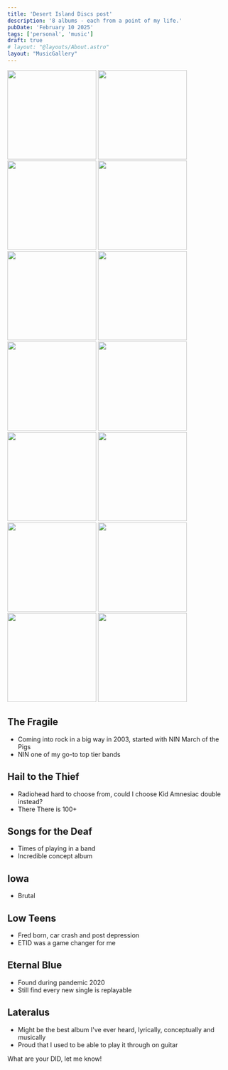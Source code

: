 ```yaml
---
title: 'Desert Island Discs post'
description: '8 albums - each from a point of my life.'
pubDate: 'February 10 2025'
tags: ['personal', 'music']
draft: true
# layout: "@layouts/About.astro"
layout: "MusicGallery"
---
```


<div id="sectionPin">
	<div class="pin-wrap-sticky">
		<div class="pin-wrap">
            <img src="https://lastfm.freetls.fastly.net/i/u/770x0/8eaa9146fbad4b62bd5a489fc0651ec0.jpg#8eaa9146fbad4b62bd5a489fc0651ec0" alt="" width="200" height="200">
            <img src="https://lastfm.freetls.fastly.net/i/u/770x0/55ac8f97bde6cbe5e9a8857b435457e9.jpg#55ac8f97bde6cbe5e9a8857b435457e9" alt="" width="200" height="200">
            <img src="https://lastfm.freetls.fastly.net/i/u/770x0/1319ef46e1da47f5c7dd7afdfb11aa53.jpg#1319ef46e1da47f5c7dd7afdfb11aa53" alt="" width="200" height="200">
            <img src="https://lastfm.freetls.fastly.net/i/u/770x0/92ccba192b614b9faeeffe6841ab5c6d.jpg#92ccba192b614b9faeeffe6841ab5c6d" alt="" width="200" height="200">
            <img src="https://lastfm.freetls.fastly.net/i/u/770x0/3e7d2d8d2bc3ada06d1950c8fbfa43f9.jpg#3e7d2d8d2bc3ada06d1950c8fbfa43f9" alt="" width="200" height="200">
            <img src="https://lastfm.freetls.fastly.net/i/u/770x0/a39e4dca10fbf0155a12c09724a7d20f.jpg#a39e4dca10fbf0155a12c09724a7d20f" alt="" width="200" height="200">
            <img src="https://lastfm.freetls.fastly.net/i/u/770x0/b5a5721a08264207c2df36bf07454005.jpg#b5a5721a08264207c2df36bf07454005" alt="" width="200" height="200">
            <img src="https://lastfm.freetls.fastly.net/i/u/770x0/8eaa9146fbad4b62bd5a489fc0651ec0.jpg#8eaa9146fbad4b62bd5a489fc0651ec0" alt="" width="200" height="200">
            <img src="https://lastfm.freetls.fastly.net/i/u/770x0/55ac8f97bde6cbe5e9a8857b435457e9.jpg#55ac8f97bde6cbe5e9a8857b435457e9" alt="" width="200" height="200">
            <img src="https://lastfm.freetls.fastly.net/i/u/770x0/1319ef46e1da47f5c7dd7afdfb11aa53.jpg#1319ef46e1da47f5c7dd7afdfb11aa53" alt="" width="200" height="200">
            <img src="https://lastfm.freetls.fastly.net/i/u/770x0/92ccba192b614b9faeeffe6841ab5c6d.jpg#92ccba192b614b9faeeffe6841ab5c6d" alt="" width="200" height="200">
            <img src="https://lastfm.freetls.fastly.net/i/u/770x0/3e7d2d8d2bc3ada06d1950c8fbfa43f9.jpg#3e7d2d8d2bc3ada06d1950c8fbfa43f9" alt="" width="200" height="200">
            <img src="https://lastfm.freetls.fastly.net/i/u/770x0/a39e4dca10fbf0155a12c09724a7d20f.jpg#a39e4dca10fbf0155a12c09724a7d20f" alt="" width="200" height="200">
            <img src="https://lastfm.freetls.fastly.net/i/u/770x0/b5a5721a08264207c2df36bf07454005.jpg#b5a5721a08264207c2df36bf07454005" alt="" width="200" height="200">
        </div>
	</div>
</div>

## The Fragile
- Coming into rock in a big way in 2003, started with NIN March of the Pigs
- NIN one of my go-to top tier bands

## Hail to the Thief
- Radiohead hard to choose from, could I choose Kid Amnesiac double instead?
- There There is 100+

## Songs for the Deaf
- Times of playing in a band
- Incredible concept album

## Iowa
- Brutal

## Low Teens
- Fred born, car crash and post depression
- ETID was a game changer for me

## Eternal Blue
- Found during pandemic 2020
- Still find every new single is replayable

## Lateralus
- Might be the best album I've ever heard, lyrically, conceptually and musically
- Proud that I used to be able to play it through on guitar

What are your DID, let me know!
